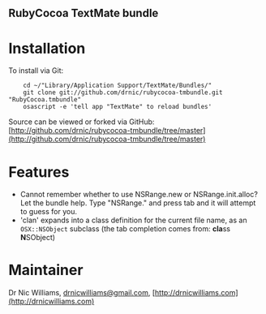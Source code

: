 RubyCocoa TextMate bundle
--------------------

Installation
============

To install via Git:

		cd ~/"Library/Application Support/TextMate/Bundles/"
		git clone git://github.com/drnic/rubycocoa-tmbundle.git "RubyCocoa.tmbundle"
		osascript -e 'tell app "TextMate" to reload bundles'

Source can be viewed or forked via GitHub: [http://github.com/drnic/rubycocoa-tmbundle/tree/master](http://github.com/drnic/rubycocoa-tmbundle/tree/master)

Features
========

* Cannot remember whether to use NSRange.new or NSRange.init.alloc? Let the bundle help. Type "NSRange." and press tab and it will attempt to guess for you.
* 'clan' expands into a class definition for the current file name, as an `OSX::NSObject` subclass (the tab completion comes from: **cla**ss **N**SObject)

Maintainer
==========

Dr Nic Williams, drnicwilliams@gmail.com, [http://drnicwilliams.com](http://drnicwilliams.com)
